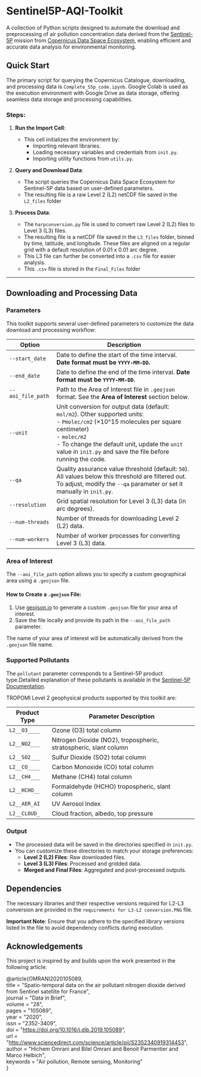 
# Sentinel5P-AQI-Toolkit

A collection of Python scripts designed to automate the download and preprocessing of air pollution concentration data derived from the [Sentinel-5P](https://www.esa.int/Applications/Observing_the_Earth/Copernicus/Sentinel-5P) mission from [Copernicus Data Space Ecosystem](https://dataspace.copernicus.eu/), enabling efficient and accurate data analysis for environmental monitoring.

## Quick Start
The primary script for querying the Copernicus Catalogue, downloading, and processing data is `Complete_S5p_code.ipynb`. Google Colab is used as the execution environment with Google Drive as data storage, offering seamless data storage and processing capabilities.

### Steps:
1. **Run the Import Cell**:
   - This cell initializes the environment by:
     - Importing relevant libraries.
     - Loading necessary variables and credentials from `init.py`.
     - Importing utility functions from `utils.py`.

2. **Query and Download Data**:
   - The script queries the Copernicus Data Space Ecosystem for Sentinel-5P data based on user-defined parameters.
   - The resulting file is a raw Level 2 (L2) netCDF file saved in the `L2_files` folder

3. **Process Data**:
   - The `harpconversion.py` file is used to convert raw Level 2 (L2) files to Level 3 (L3) files. 
   - The resulting file is a netCDF file saved in the `L3_files` folder, binned by time, latitude, and longitude. These files are aligned on a regular grid with a default resolution of 0.01 x 0.01 arc degree.
   - This L3 file can further be converted into a `.csv` file for easier analysis.
   - This `.csv` file is stored in the `Final_Files` folder

---

## Downloading and Processing Data

### Parameters
This toolkit supports several user-defined parameters to customize the data download and processing workflow:

| Option              | Description                                                     |
|---------------------|-----------------------------------------------------------------|
| `--start_date`      | Date to define the start of the time interval. **Date format must be `YYYY-MM-DD`.** |
| `--end_date`        | Date to define the end of the time interval. **Date format must be `YYYY-MM-DD`.** |
| `--aoi_file_path`   | Path to the Area of Interest file in `.geojson` format. See the **Area of Interest** section below. |
| `--unit`            | Unit conversion for output data (default: `mol/m2`). Other supported units: <br> - `Pmolec/cm2` (×10^15 molecules per square centimeter) <br> - `molec/m2` <br> - To change the default unit, update the `unit` value in `init.py` and save the file before running the code. |
| `--qa`              | Quality assurance value threshold (default: `50`). All values below this threshold are filtered out. To adjust, modify the `--qa` parameter or set it manually in `init.py`. |
| `--resolution`      | Grid spatial resolution for Level 3 (L3) data (in arc degrees). |
| `--num-threads`     | Number of threads for downloading Level 2 (L2) data.             |
| `--num-workers`     | Number of worker processes for converting Level 3 (L3) data.     |

### Area of Interest
The `--aoi_file_path` option allows you to specify a custom geographical area using a `.geojson` file. 

#### How to Create a `.geojson` File:
1. Use [geojson.io](https://geojson.io) to generate a custom `.geojson` file for your area of interest.
2. Save the file locally and provide its path in the `--aoi_file_path` parameter.

The name of your area of interest will be automatically derived from the `.geojson` file name.

### Supported Pollutants
The `pollutant` parameter corresponds to a Sentinel-5P product type.Detailed explanation of these pollutants is available in the [Sentinel-5P Documentation](https://documentation.dataspace.copernicus.eu/Data/SentinelMissions/Sentinel5P.html).

TROPOMI Level 2 geophysical products supported by this toolkit are:

| Product Type | Parameter Description                                       |
|--------------|-------------------------------------------------------------|
| `L2__O3____` | Ozone (O3) total column                                     |
| `L2__NO2___` | Nitrogen Dioxide (NO2), tropospheric, stratospheric, slant column |
| `L2__SO2___` | Sulfur Dioxide (SO2) total column                           |
| `L2__CO____` | Carbon Monoxide (CO) total column                           |
| `L2__CH4___` | Methane (CH4) total column                                  |
| `L2__HCHO__` | Formaldehyde (HCHO) tropospheric, slant column              |
| `L2__AER_AI` | UV Aerosol Index                                            |
| `L2__CLOUD_` | Cloud fraction, albedo, top pressure                        |

### Output
- The processed data will be saved in the directories specified in `init.py`.
- You can customize these directories to match your storage preferences:
  - **Level 2 (L2) Files**: Raw downloaded files.
  - **Level 3 (L3) Files**: Processed and gridded data.
  - **Merged and Final Files**: Aggregated and post-processed outputs.

## Dependencies
The necessary libraries and their respective versions required for L2-L3 conversion are provided in the `requirements for L3-L2 conversion.PNG` file. 

**Important Note**: Ensure that you adhere to the specified library versions listed in the file to avoid dependency conflicts during execution.


## Acknowledgements

This project is inspired by and builds upon the work presented in the following article:

@article{OMRANI2020105089,  
  title = "Spatio-temporal data on the air pollutant nitrogen dioxide derived from Sentinel satellite for France",  
  journal = "Data in Brief",  
  volume = "28",  
  pages = "105089",  
  year = "2020",  
  issn = "2352-3409",  
  doi = "https://doi.org/10.1016/j.dib.2019.105089",  
  url = "http://www.sciencedirect.com/science/article/pii/S2352340919314453",  
  author = "Hichem Omrani and Bilel Omrani and Benoit Parmentier and Marco Helbich",  
  keywords = "Air pollution, Remote sensing, Monitoring"  
}
